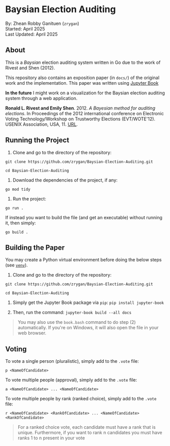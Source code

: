 # Baysian Election Auditing

By: Zhean Robby Ganituen (`zrygan`) <br>
Started: April 2025 <br>
Last Updated: April 2025 <br>

## About

This is a _Baysian_ election auditing system written in Go due to the work of
Rivest and Shen (2012).

This repository also contains an exposition paper (in `docs/`) of the original work and the implementation. This paper was written using [Jupyter Book](https://jupyterbook.org/)

**In the future** I might work on a visualization for the Baysian election 
auditing system through a web application.

**Ronald L. Rivest and Emily Shen**. 2012. _A Bayesian method for auditing elections_. 
In Proceedings of the 2012 international conference on Electronic Voting Technology/Workshop on Trustworthy Elections 
(EVT/WOTE'12). USENIX Association, USA, 11. [URL](https://www.usenix.org/conference/evtwote12/workshop-program/presentation/Rivest).

## Running the Project

1. Clone and go to the directory of the repository:
```
git clone https://github.com/zrygan/Baysian-Election-Auditing.git

cd Baysian-Election-Auditing
```

1. Download the dependencies of the project, if any:
```
go mod tidy
```

1. Run the project:
```
go run .
```

If instead you want to build the file (and get an executable) without running it, then simply:

```
go build .
```

## Building the Paper

You may create a Python virtual environment before doing the below steps (see [`venv`](https://jupyterbook.org/)).

1. Clone and go to the directory of the repository:
```
git clone https://github.com/zrygan/Baysian-Election-Auditing.git

cd Baysian-Election-Auditing
```

1. Simply get the Jupyter Book package via `pip`:
```pip install jupyter-book```

1. Then, run the command:
```jupyter-book build --all docs```

> You may also use the `book.bash` command to do step (2) automatically. If you're on Windows, it will also open the file in your web browser. 

## Voting

To vote a single person (pluralistic), simply add to the `.vote` file:
```
p <NameOfCandidate>
```

To vote multiple people (approval), simply add to the `.vote` file:
```
a <NameOfCandidate> ... <NameOfCandidate>
```

To vote multiple people by rank (ranked choice), simply add to the `.vote` file:
```
r <NameOfCandidate> <RankOfCandidate> ... <NameOfCandidate> <RankOfCandidate> 
```
> For a ranked choice vote, each candidate must have a rank that is unique. 
Furthermore, if you want to rank n candidates you must have ranks 1 to n 
present in your vote